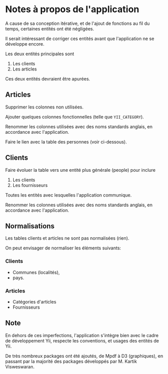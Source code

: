 # Notes à propos de l'application

A cause de sa conception itérative, et de l'ajout de fonctions au fil du temps, certaines entités ont été négligées.

Il serait intéressant de corriger ces entités avant que l'application ne se développe encore.

Les deux entités principales sont

1. Les clients
2. Les articles

Ces deux entités devraient être apurées.

## Articles

Supprimer les colonnes non utilisées.

Ajouter quelques colonnes fonctionnelles (telle que `YII_CATEGORY`).

Renommer les colonnes utilisées avec des noms standards anglais, en accordance avec l'application.

Faire le lien avec la table des personnes (voir ci-dessous).

## Clients

Faire évoluer la table vers une entité plus générale (people) pour inclure

1. Les clients
2. Les fournisseurs

Toutes les entités avec lesquelles l'application communique.

Renommer les colonnes utilisées avec des noms standards anglais, en accordance avec l'application.

## Normalisations

Les tables clients et articles ne sont pas normalisées (rien).

On peut envisager de normaliser les éléments suivants:

### Clients

  * Communes (localités),
  * pays.

### Articles

  * Catégories d'articles
  * Fournisseurs

## Note

En dehors de ces imperfections, l'application s'intègre bien avec le cadre de développement Yii,
respecte les conventions, et usages des entités de Yii.

De très nombreux packages ont été ajoutés, de Mpdf à D3 (graphiques), en passant par la majorité des packages
développés par M. Kartik Visweswaran.